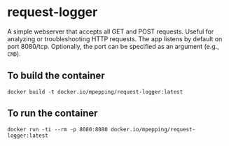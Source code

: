 # request-logger

A simple webserver that accepts all GET and POST requests. Useful for analyzing or troubleshooting HTTP requests. The app listens by default on port 8080/tcp. Optionally, the port can be specified as an argument (e.g., `CMD`).

## To build the container

`docker build -t docker.io/mpepping/request-logger:latest`

## To run the container

`docker run -ti --rm -p 8080:8080 docker.io/mpepping/request-logger:latest`
